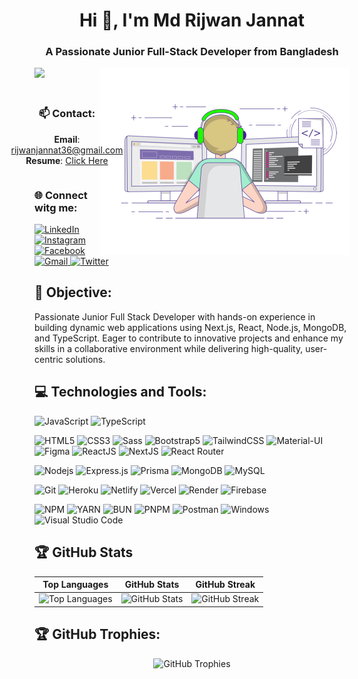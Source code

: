 

<h1 align="center">Hi 👋, I'm Md Rijwan Jannat</h1>
<h3 align="center">A Passionate Junior Full-Stack Developer from Bangladesh</h3>
<img src="https://i.ibb.co.com/DbXFJTB/Linedin-Banner.png">










<img align="right" alt="Coding" width="400" src="https://raw.githubusercontent.com/devSouvik/devSouvik/master/gif3.gif">
<div align="left" style="display: flex; flex-direction: column; align-items: center; justify-content: space-between; text-align: center;">
  <div style="margin-top: 20px;">
    <h3>📫 Contact:</h3>
    <p>
      <strong>Email</strong>: <a href="mailto:rijwanjannat36@gmail.com">rijwanjannat36@gmail.com</a><br>
      <strong>Resume</strong>: <a href="https://drive.google.com/file/d/15OqqkOMwSooI_iuQhrb7bCAQLEGug-sN/view?usp=drive_link" target="_blank">Click Here</a>
    </p>
  </div>
</div>


### 🌐 Connect witg me:

  <a href="https://www.linkedin.com/in/md-rijwan-jannat-3a479532b" target="_blank">
    <img src="https://img.shields.io/badge/LinkedIn-%230077B5.svg?logo=linkedin&logoColor=white" alt="LinkedIn" />
  </a>
  <a href="https://www.instagram.com/rijwanjannat" target="_blank">
    <img src="https://img.shields.io/badge/Instagram-%23E4405F.svg?logo=instagram&logoColor=white" alt="Instagram" />
  </a>
  <a href="https://www.facebook.com/profile.php?id=100086218014706" target="_blank">
    <img src="https://img.shields.io/badge/Facebook-%231877F2.svg?logo=Facebook&logoColor=white" alt="Facebook" />
  </a>
  <a href="mailto:rijwanjannat36@gmail.com" target="_blank">
    <img src="https://img.shields.io/badge/Gmail-D14836?logo=gmail&logoColor=white" alt="Gmail" />
  </a>
    <a href="https://x.com/JannatRijw51454" target="_blank">
    <img src="https://img.shields.io/badge/X-1DA1F2?logo=x&logoColor=white" alt="Twitter" />
  </a>
 

## 🌟 Objective:
Passionate Junior Full Stack Developer with hands-on experience in building dynamic web applications using Next.js, React, Node.js, MongoDB, and TypeScript. Eager to contribute to innovative projects and enhance my skills in a collaborative environment while delivering high-quality, user-centric solutions.


## 💻 Technologies and Tools:

![JavaScript](https://img.shields.io/badge/JavaScript-F7DF1E?style=for-the-badge&logo=javascript&logoColor=black)
![TypeScript](https://img.shields.io/badge/TypeScript-0081CB?style=for-the-badge&logo=typescript&logoColor=white)

![HTML5](https://img.shields.io/badge/HTML5-E34F26?style=for-the-badge&logo=html5&logoColor=white)
![CSS3](https://img.shields.io/badge/CSS3-1572B6?style=for-the-badge&logo=css3&logoColor=white)
![Sass](https://img.shields.io/badge/Sass-CC6699?style=for-the-badge&logo=sass&logoColor=white)
![Bootstrap5](https://img.shields.io/badge/Bootstrap-563D7C?style=for-the-badge&logo=bootstrap&logoColor=white)
![TailwindCSS](https://img.shields.io/badge/tailwindcss-%2338B2AC.svg?style=for-the-badge&logo=tailwind-css&logoColor=white)
![Material-UI](https://img.shields.io/badge/Material--UI-0081CB?style=for-the-badge&logo=material-ui&logoColor=white)
![Figma](https://img.shields.io/badge/Figma-F24E1E?style=for-the-badge&logo=figma&logoColor=white)
![ReactJS](https://img.shields.io/badge/React-0081CB?style=for-the-badge&logo=react&logoColor=white)
![NextJS](https://img.shields.io/badge/NEXTJS-000000?style=for-the-badge&logo=Next.js&logoColor=white)
![React Router](https://img.shields.io/badge/React_Router-CA4245?style=for-the-badge&logo=react-router&logoColor=white)

![Nodejs](https://img.shields.io/badge/Node.js-339933?style=for-the-badge&logo=nodedotjs&logoColor=white)
![Express.js](https://img.shields.io/badge/Express.js-000000?style=for-the-badge&logo=express&logoColor=white)
![Prisma](https://img.shields.io/badge/Prisma-2D3748?style=for-the-badge&logo=prisma&logoColor=white)
![MongoDB](https://img.shields.io/badge/MongoDB-4EA94B?style=for-the-badge&logo=mongodb&logoColor=white)
![MySQL](https://img.shields.io/badge/MySQL-4479A1?style=for-the-badge&logo=MySQL&logoColor=white) 

![Git](https://img.shields.io/badge/Git-F05032?style=for-the-badge&logo=git&logoColor=white)
![Heroku](https://img.shields.io/badge/Heroku-430098?style=for-the-badge&logo=heroku&logoColor=white)
![Netlify](https://img.shields.io/badge/Netlify-00C7B7?style=for-the-badge&logo=netlify&logoColor=white)
![Vercel](https://img.shields.io/badge/Vercel-000000?style=for-the-badge&logo=vercel&logoColor=white)
![Render](https://img.shields.io/badge/Render-CC6699?style=for-the-badge&logo=render&logoColor=white)
![Firebase](https://img.shields.io/badge/firebase-ffca28?style=for-the-badge&logo=firebase&logoColor=black)

![NPM](https://img.shields.io/badge/npm-CB3837?style=for-the-badge&logo=npm&logoColor=white)
![YARN](https://img.shields.io/badge/Yarn-2C8EBB?style=for-the-badge&logo=yarn&logoColor=white)
![BUN](https://img.shields.io/badge/Bun-CC6699?style=for-the-badge&logo=bun&logoColor=white)
![PNPM](https://img.shields.io/badge/Pnpm-F7DF1E?style=for-the-badge&logo=pnpm&logoColor=black)
![Postman](https://img.shields.io/badge/Postman-FF6C37?style=for-the-badge&logo=Postman&logoColor=white)
![Windows](https://img.shields.io/badge/Windows-0078D6?style=for-the-badge&logo=windows&logoColor=white)
![Visual Studio Code](https://img.shields.io/badge/Visual_Studio_Code-0078D4?style=for-the-badge&logo=visual%20studio%20code&logoColor=white)





##  🏆 GitHub Stats

| Top Languages | GitHub Stats | GitHub Streak |
|:---:|:---:|:---:|
| ![Top Languages](https://github-readme-stats.vercel.app/api/top-langs/?username=md-rijwan-jannat&theme=transparent&hide_border=true&include_all_commits=true&count_private=true&layout=compact) | ![GitHub Stats](https://github-readme-stats.vercel.app/api?username=md-rijwan-jannat&theme=transparent&hide_border=true&include_all_commits=true&count_private=false) | ![GitHub Streak](https://github-readme-streak-stats.herokuapp.com/?user=md-rijwan-jannat&theme=transparent&hide_border=true) |






## 🏆 GitHub Trophies:

<p align="center">
  <img src="https://github-profile-trophy.vercel.app/?username=md-rijwan-jannat&theme=onedark&no-bg=true&no-frame=true" alt="GitHub Trophies" />
</p>
